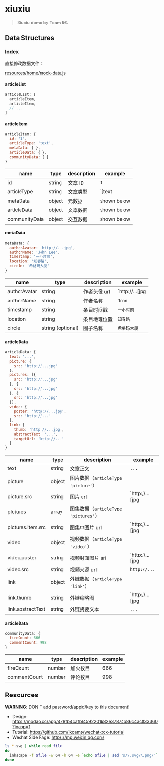 # xiuxiu

> Xiuxiu demo by Team 56.

## Data Structures

### Index

直接修改数据文件：

[resources/home/mock-data.js](resources/home/mock-data.js)

#### articleList

``` js
articleList: [
  articleItem,
  articleItem,
  // ...
]
```

#### articleItem

``` js
articleItem: {
  id: '1',
  articleType: 'text',
  metaData: { },
  articleData: { },
  communityData: { }
}
```

name | type | description | example
-----|------|-------------|--------
id | string | 文章 ID | `1`
articleType | string | 文章类型 | `[text|picture|pictures|video|link]`
metaData | object | 元数据 | shown below
articleData | object | 文章数据 | shown below
communityData | object | 交互数据 | shown below

#### metaData

``` js
metaData: {
  authorAvatar: 'http://...jpg',
  authorName: 'John Lee',
  timestamp: '一小时前',
  location: '知春路',
  circle: '希格玛大厦'
}
```

name | type | description | example
-----|------|-------------|--------
authorAvatar | string | 作者头像 url | `http://...[jpg|png]`
authorName | string | 作者名称 | `John`
timestamp | string | 条目时间戳 | `一小时前`
location | string | 条目地理位置 | `知春路`
circle | string (optional) | 圈子名称 | `希格玛大厦`

#### articleData

``` js
articleData: {
  text: '...',
  picture: {
    src: 'http://...jpg'
  },
  pictures: [{
    src: 'http://...jpg'
  }, {
    src: 'http://...jpg'
  }, {
    src: 'http://...jpg'
  }],
  video: {
    poster: 'http://...jpg',
    src: 'http://...'
  },
  link: {
    thumb: 'http://...jpg',
    abstractText: '...',
    targetUrl: 'http://...'
  }
}
```

name | type | description | example
-----|------|-------------|--------
text | string | 文章正文 | `...`
picture | object | 图片数据（`articleType: 'picture'`） |
picture.src | string | 图片 url | `http://...[jpg|png]`
pictures | array | 图集数据（`articleType: 'pictures'`） |
pictures.item.src | string | 图集中图片 url | `http://...[jpg|png]`
video | object | 视频数据（`articleType: 'video'`） |
video.poster | string | 视频封面图片 url | `http://...[jpg|png]`
video.src | string | 视频来源 url | `http://...`
link | object | 外链数据（`articleType: 'link'`） |
link.thumb | string | 外链缩略图 | `http://...[jpg|png]`
link.abstractText | string | 外链摘要文本 | `...`

#### articleData

``` js
communityData: {
  fireCount: 666,
  commentCount: 998
}
```

name | type | description | example
-----|------|-------------|--------
fireCount | number | 加火数目 | 666
commentCount | number | 评论数目 | 998

## Resources

**WARNING**: DON'T add password/appid/key to this document!

- Design: https://modao.cc/app/428fb4cafb14592201b82e37874b86c4ac033360?inapp=1
- Tutorial: https://github.com/ikcamp/wechat-xcx-tutorial
- Wechat Side Page: https://mp.weixin.qq.com/

``` bash
ls *.svg | while read file
do
  inkscape -f $file -w 64 -h 64 -e `echo $file | sed 's/\.svg/\.png/'`
done
```
